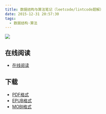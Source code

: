 ```yaml
---
title: 数据结构与算法笔记（leetcode/lintcode题解）
date: 2015-12-31 20:57:30
tags:
  - 数据结构·算法
---
```


![](https://ek8whxe.cloudimg.io/s/width/226/https://www.gitbook.com/cover/book/yuanbin/algorithm.jpg?build=1451443748705&v=12.0.2)

<!--more-->

## 在线阅读 ##

+ [在线阅读](https://www.gitbook.com/book/yuanbin/algorithm/details)

## 下载 ##

+ [PDF格式](https://www.gitbook.com/download/pdf/book/yuanbin/algorithm)
+ [EPUB格式](https://www.gitbook.com/download/epub/book/yuanbin/algorithm)
+ [MOBI格式](https://www.gitbook.com/download/mobi/book/yuanbin/algorithm)